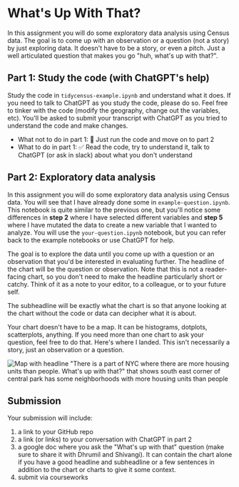 # What's Up With That?

In this assignment you will do some exploratory data analysis using Census data. The goal is to come up with an observation or a question (not a story) by just exploring data. It doesn't have to be a story, or even a pitch. Just a well articulated question that makes you go "huh, what's up with that?".

## Part 1: Study the code (with ChatGPT's help)

Study the code in `tidycensus-example.ipynb` and understand what it does. If you need to talk to ChatGPT as you study the code, please do so. Feel free to tinker with the code (modify the geography, change out the variables, etc). You'll be asked to submit your transcript with ChatGPT as you tried to understand the code and make changes.

- What not to do in part 1: 🚫 Just run the code and move on to part 2
- What to do in part 1: ✅ Read the code, try to understand it, talk to ChatGPT (or ask in slack) about what you don't understand

## Part 2: Exploratory data analysis

In this assignment you will do some exploratory data analysis using Census data. You will see that I have already done some in `example-question.ipynb`. This notebook is quite similar to the previous one, but you'll notice some differences in **step 2** where I have selected different variables and **step 5** where I have mutated the data to create a new variable that I wanted to analyze. You will use the `your-question.ipynb` notebook, but you can refer back to the example notebooks or use ChatGPT for help.

The goal is to explore the data until you come up with a question or an observation that you'd be interested in evaluating further. The headline of the chart will be the question or observation. Note that this is not a reader-facing chart, so you don't need to make the headline particularly short or catchy. Think of it as a note to your editor, to a colleague, or to your future self.

The subheadline will be exactly what the chart is so that anyone looking at the chart without the code or data can decipher what it is about.

Your chart doesn't have to be a map. It can be histograms, dotplots, scatterplots, anything. If you need more than one chart to ask your question, feel free to do that. Here's where I landed. This isn't necessarily a story, just an observation or a question.

![Map with headline "There is a part of NYC where there are more housing units than people. What's up with that?" that shows south east corner of central park has some neighborhoods with more housing units than people](image.png)

## Submission

Your submission will include:

1. a link to your GitHub repo
2. a link (or links) to your conversation with ChatGPT in part 2
3. a google doc where you ask the "What's up with that" question (make sure to share it with Dhrumil and Shivangi). It can contain the chart alone if you have a good headline and subheadline or a few sentences in addition to the chart or charts to give it some context. 
4. submit via courseworks
